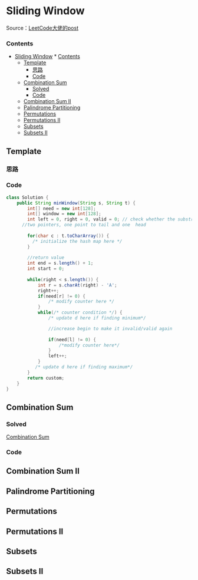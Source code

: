 # Sliding Window



Source：[LeetCode大佬的post](https://leetcode.com/problems/minimum-window-substring/discuss/26808/Here-is-a-10-line-template-that-can-solve-most-'substring'-problems)



### Contents

<!--ts-->
   * [Sliding Window](#sliding-window)
         * [Contents](#contents)
      * [Template](#template)
         * [思路](#\xE6\x80\x9D\xE8\xB7\xAF)
         * [Code](#code)
      * [Combination Sum](#combination-sum)
         * [Solved](#solved)
         * [Code](#code-1)
      * [Combination Sum II](#combination-sum-ii)
      * [Palindrome Partitioning](#palindrome-partitioning)
      * [Permutations](#permutations)
      * [Permutations II](#permutations-ii)
      * [Subsets](#subsets)
      * [Subsets II](#subsets-ii)

<!-- Added by: weiyizhi, at: 2021年 5月10日 星期一 17时54分37秒 CST -->

<!--te-->

## Template

### 思路



### Code

```java
class Solution {
    public String minWindow(String s, String t) {
        int[] need = new int[128];
        int[] window = new int[128];        
        int left = 0, right = 0, valid = 0; // check whether the substring is valid
      //two pointers, one point to tail and one  head
        
        for(char c : t.toCharArray()) {
          /* initialize the hash map here */ 
        }
        
        //return value
        int end = s.length() + 1;
        int start = 0;
        
        while(right < s.length()) {
            int r = s.charAt(right) - 'A';
            right++;
            if(need[r] != 0) {
                /* modify counter here */ 
            }
            while(/* counter condition */) { 
                /* update d here if finding minimum*/

                //increase begin to make it invalid/valid again
              
                if(need[l] != 0) {
                    /*modify counter here*/
                }
                left++;
            }
           /* update d here if finding maximum*/
        }
        return custom;
    }
}
```




## Combination Sum

### Solved

[Combination Sum](../Solved/39-Combination-Sum/Combination-Sum.md)



### Code



## Combination Sum II



## Palindrome Partitioning



## Permutations



## Permutations II



## Subsets



## Subsets II

